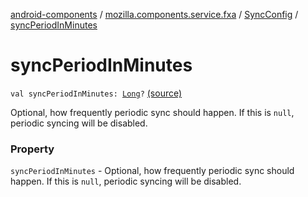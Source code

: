 [android-components](../../index.md) / [mozilla.components.service.fxa](../index.md) / [SyncConfig](index.md) / [syncPeriodInMinutes](./sync-period-in-minutes.md)

# syncPeriodInMinutes

`val syncPeriodInMinutes: `[`Long`](https://kotlinlang.org/api/latest/jvm/stdlib/kotlin/-long/index.html)`?` [(source)](https://github.com/mozilla-mobile/android-components/blob/master/components/service/firefox-accounts/src/main/java/mozilla/components/service/fxa/Config.kt#L42)

Optional, how frequently periodic sync should happen. If this is `null`,
periodic syncing will be disabled.

### Property

`syncPeriodInMinutes` - Optional, how frequently periodic sync should happen. If this is `null`,
periodic syncing will be disabled.